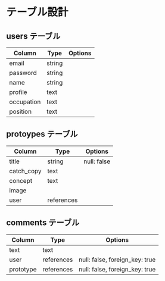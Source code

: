 # テーブル設計

## users テーブル

| Column   | Type   | Options     |
| -------- | ------ | ----------- |
| email    | string |             |
| password | string |             |
| name     | string |             |
| profile  |  text  |             |
|occupation|  text  |             |
| position |  text  |             |
## protoypes テーブル

|  Column  | Type     | Options     |
| -------- | -------- | ----------- |
|   title  | string   | null: false |
|catch_copy|  text    |             |
|  concept | text     |             |
|  image   |          |             |
|  user    |references|             |
## comments テーブル

| Column  | Type       | Options                        |
| ------- | ---------- | ------------------------------ |
|   text  | text       |                                |
|  user   | references | null: false, foreign_key: true |
|prototype| references | null: false, foreign_key: true |



